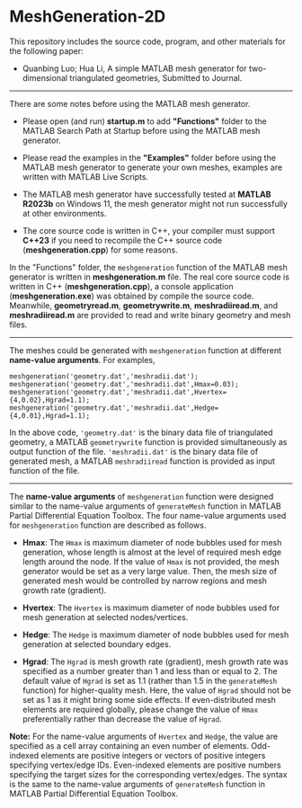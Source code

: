 # MeshGeneration-2D
This repository includes the source code, program, and other materials for the following  paper: 
*  Quanbing Luo; Hua Li, A simple MATLAB mesh generator for two-dimensional triangulated geometries, Submitted to Journal. 
<!-- , [Engineering with Computers](https://doi.org/10.1007/s00366-020-01262-x), 2021 (Published Online) -->

---

There are some notes before using the MATLAB mesh generator. 

* Please open (and run) **startup.m** to add **"Functions"** folder to the MATLAB Search Path at Startup before using the MATLAB mesh generator. 

* Please read the examples in the **"Examples"** folder before using the MATLAB mesh generator to generate your own meshes, examples are written with MATLAB Live Scripts.   

* The MATLAB mesh generator have successfully tested at **MATLAB R2023b** on Windows 11, the mesh generator might not run successfully at other environments. 

* The core source code is written in C++, your compiler must support **C++23** if you need to recompile the C++ source code (**meshgeneration.cpp**) for some reasons. 


In the "Functions" folder, the `meshgeneration` function of the MATLAB mesh generator is written in  **meshgeneration.m** file. The real core source code is written in C++ (**meshgeneration.cpp**), a console application (**meshgeneration.exe**) was obtained by compile the source code. Meanwhile, **geometryread.m**, **geometrywrite.m**, **meshradiiread.m**, and **meshradiiread.m** are provided to read and write binary geometry and mesh files.   

---
The meshes could be generated with `meshgeneration` function at different **name-value arguments**. For examples, 
```
meshgeneration('geometry.dat','meshradii.dat');
meshgeneration('geometry.dat','meshradii.dat',Hmax=0.03); 
meshgeneration('geometry.dat','meshradii.dat',Hvertex={4,0.02},Hgrad=1.1);
meshgeneration('geometry.dat','meshradii.dat',Hedge={4,0.01},Hgrad=1.1);
```
In the above code, `'geometry.dat'`  is the binary data file of triangulated geometry, a MATLAB `geometrywrite` function is provided simultaneously as output function of the file. 
`'meshradii.dat'` is the  binary data file of generated mesh, a MATLAB `meshradiiread` function  is provided as input function of the file. 

---
The **name-value arguments** of `meshgeneration` function were designed similar to the name-value arguments of `generateMesh` function in MATLAB Partial Differential Equation Toolbox. 
The four name-value arguments used for `meshgeneration` function are described as follows. 


*	**Hmax**:  The `Hmax` is maximum diameter of node bubbles used for mesh generation, whose length is almost at the level of required mesh edge length around the node. If the value of `Hmax` is not provided, the mesh generator would be set as a very large value. Then, the mesh size of generated mesh would be controlled by narrow regions and mesh growth rate (gradient).   
	
*	**Hvertex**: The `Hvertex` is maximum diameter of node bubbles used for mesh generation at  selected nodes/vertices. 
	
*	**Hedge**:  The `Hedge` is maximum diameter of node bubbles used for mesh generation at selected boundary edges.  
	
*	**Hgrad**: The 	`Hgrad` is mesh growth rate (gradient), mesh growth rate was specified as a number greater than 1 and less than or equal to 2. The default value of `Hgrad` is set as 1.1 (rather than 1.5 in the `generateMesh` function) for higher-quality mesh. Here, the value of `Hgrad` should not be set as 1 as it might bring some side effects. If even-distributed mesh elements are required globally, please change the value of `Hmax` preferentially rather than decrease the value of `Hgrad`. 	
	
	
**Note:** For the name-value arguments of `Hvertex` and `Hedge`, the value are specified as a cell array containing an even number of elements. Odd-indexed elements are positive integers or vectors of positive integers specifying vertex/edge IDs. Even-indexed elements are positive numbers specifying the target sizes for the corresponding vertex/edges. The syntax is the same to the  name-value arguments of `generateMesh` function in MATLAB Partial Differential Equation Toolbox. 


